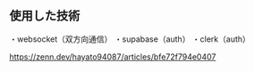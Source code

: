 ## 使用した技術

・websocket（双方向通信）
・supabase（auth）
・clerk（auth）

https://zenn.dev/hayato94087/articles/bfe72f794e0407
